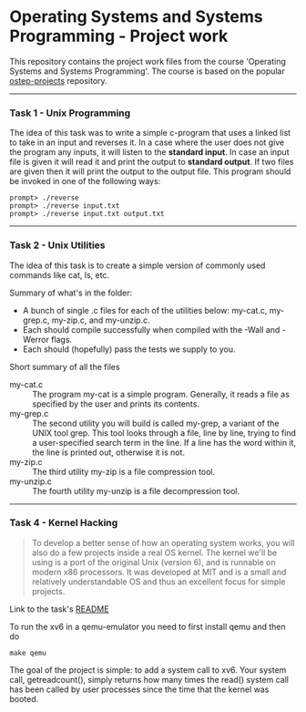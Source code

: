 # Operating Systems and Systems Programming - Project work

This repository contains the project work files from the course 'Operating Systems and Systems Programming'. 
The course is based on the popular [ostep-projects](https://github.com/remzi-arpacidusseau/ostep-projects) repository.

---
### Task 1 - Unix Programming
The idea of this task was to write a simple c-program that uses a linked list to take in an input and reverses it. In a case where the user does not give the program any inputs, it will listen to the **standard input**. In case an input file is given it will read it and print the output to **standard output**. If two files are given then it will print the output to the output file.
This program should be invoked in one of the following ways:
```
prompt> ./reverse
prompt> ./reverse input.txt
prompt> ./reverse input.txt output.txt
```

---
### Task 2 - Unix Utilities
The idea of this task is to create a simple version of commonly used commands like cat, ls, etc.

Summary of what's in the folder:

- A bunch of single .c files for each of the utilities below: my-cat.c, my-grep.c, my-zip.c, and my-unzip.c.
- Each should compile successfully when compiled with the -Wall and -Werror flags.
- Each should (hopefully) pass the tests we supply to you.

Short summary of all the files

<dl>
  <dt>my-cat.c</dt>
  <dd> The program my-cat is a simple program. Generally, it reads a file as specified by the user and prints its contents.</dd>
  <dt>my-grep.c</dt>
  <dd>The second utility you will build is called my-grep, a variant of the UNIX tool grep. This tool looks through a file, line by line, trying to find a user-specified search term in the line. If a line has the word within it, the line is printed out, otherwise it is not.</dd>
  <dt> my-zip.c</dt>
  <dd>The third utility my-zip is a file compression tool.</dd>
  <dt>my-unzip.c</dt>
  <dd>The fourth utility my-unzip is a file decompression tool.</dd>
</dl>

---
### Task 4 - Kernel Hacking
> To develop a better sense of how an operating system works, you will also do a few projects inside a real OS kernel. The kernel we'll be using is a port of the original Unix (version 6), and is runnable on modern x86 processors. It was developed at MIT and is a small and relatively understandable OS and thus an excellent focus for simple projects.

Link to the task's [README](https://github.com/remzi-arpacidusseau/ostep-projects/blob/master/initial-xv6/README.md) 

To run the xv6 in a qemu-emulator you need to first install qemu and then do
```
make qemu
```

The goal of the project is simple: to add a system call to xv6. Your system call, getreadcount(), simply returns how many times the read() system call has been called by user processes since the time that the kernel was booted.
